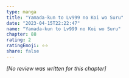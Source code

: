 ```yaml
---
type: manga
title: "Yamada-kun to Lv999 no Koi wo Suru"
date: "2023-04-15T22:22:47"
name: "Yamada-kun to Lv999 no Koi wo Suru"
chapter: 88
rating: 2
ratingEmoji: ⭐️⭐️
share: false
---
```


_[No review was written for this chapter]_
